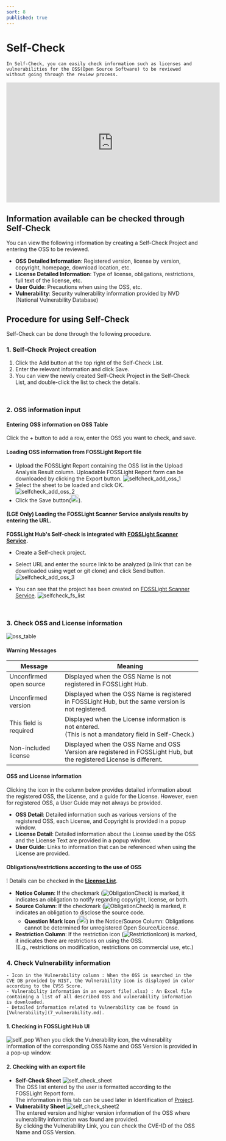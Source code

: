 ```yaml
---
sort: 8
published: true
---
```

# Self-Check
```note
In Self-Check, you can easily check information such as licenses and vulnerabilities for the OSS(Open Source Software) to be reviewed without going through the review process.
```
<iframe width="560" height="315" src="https://www.youtube.com/embed/ihldFWFIbrM" title="YouTube video player" frameborder="0" allow="accelerometer; autoplay; clipboard-write; encrypted-media; gyroscope; picture-in-picture" allowfullscreen></iframe>

## Information available can be checked through Self-Check

You can view the following information by creating a Self-Check Project and entering the OSS to be reviewed.
- **OSS Detailed Information**: Registered version, license by version, copyright, homepage, download location, etc.
- **License Detailed Information**: Type of license, obligations, restrictions, full text of the license, etc.
- **User Guide**: Precautions when using the OSS, etc.
- **Vulnerability**: Security vulnerability information provided by NVD (National Vulnerability Database)

## Procedure for using Self-Check
Self-Check can be done through the following procedure.

### 1. Self-Check Project creation
1. Click the Add button at the top right of the Self-Check List.
2. Enter the relevant information and click Save.
3. You can view the newly created Self-Check Project in the Self-Check List, and double-click the list to check the details.
<br>

### 2. OSS information input
#### Entering OSS information on OSS Table
Click the + button to add a row, enter the OSS you want to check, and save.
#### Loading OSS information from FOSSLight Report file
- Upload the FOSSLight Report containing the OSS list in the Upload Analysis Result column.
  Uploadable FOSSLight Report form can be downloaded by clicking the Export button.
    ![selfcheck_add_oss_1](images/6_self_check_add_oss_1.PNG)
- Select the sheet to be loaded and click OK.  
    ![selfcheck_add_oss_2](images/6_self_check_add_oss_2.PNG)
- Click the Save button(<img src="images/save_button.PNG" width="20" height="20" />).
 

####  (LGE Only) Loading the FOSSLight Scanner Service analysis results by entering the URL.
**FOSSLight Hub's Self-check is integrated with [FOSSLight Scanner Service](http://fs.lge.com/).**
- Create a Self-check project.
- Select URL and enter the source link to be analyzed (a link that can be downloaded using wget or git clone) and click Send button.
    ![selfcheck_add_oss_3](images/6_self_check_add_oss_3.PNG)

-  You can see that the project has been created on [FOSSLight Scanner Service](http://fs.lge.com/).
    ![selfcheck_fs_list](images/6_self_check_fs_list.png)

<br>

### 3. Check OSS and License information
![oss_table](images/6_self_check_oss_table.PNG)
#### Warning Messages

| Message                 | Meaning |
|-------------------------|-----|
| Unconfirmed open source | Displayed when the OSS Name is not registered in FOSSLight Hub. | 
| Unconfirmed version | Displayed when the OSS Name is registered in FOSSLight Hub, but the same version is not registered. |
| This field is required | Displayed when the License information is not entered.     <br>(This is not a mandatory field in Self-Check.) | 
| Non-included license | Displayed when the OSS Name and OSS Version are registered in FOSSLight Hub, but the registered License is different. |

#### OSS and License information
Clicking the icon in the column below provides detailed information about the registered OSS, the License, and a guide for the License. However, even for registered OSS, a User Guide may not always be provided.
- **OSS Detail**: Detailed information such as various versions of the registered OSS, each License, and Copyright is provided in a popup window.
- **License Detail**: Detailed information about the License used by the OSS and the License Text are provided in a popup window.
- **User Guide**: Links to information that can be referenced when using the License are provided.

#### Obligations/restrictions according to the use of OSS
❕ Details can be checked in the [**License List**](2_license.md).
- **Notice Column**: If the checkmark (![ObligationCheck](images/check_icon.png)) is marked, it indicates an obligation to notify regarding copyright, license, or both.
- **Source Column**: If the checkmark (![ObligationCheck](images/check_icon.png)) is marked, it indicates an obligation to disclose the source code.
  - **Question Mark Icon** (<img src="images/6_self_check_unclear_icon.PNG" width="20" height="20" />) in the Notice/Source Column:
    Obligations cannot be determined for unregistered Open Source/License.
- **Restriction Column**: If the restriction icon (![RestrictionIcon](images/restriction_icon.png)) is marked, it indicates there are restrictions on using the OSS.  
(E.g., restrictions on modification, restrictions on commercial use, etc.)

### 4. Check Vulnerability information
```note
- Icon in the Vulnerability column : When the OSS is searched in the CVE DB provided by NIST, the Vulnerability icon is displayed in color according to the CVSS Score.
- Vulnerability information in an export file(.xlsx) : An Excel file containing a list of all described OSS and vulnerability information is downloaded.
- Detailed information related to Vulnerability can be found in [Vulnerability](7_vulnerability.md).
```

#### 1. Checking in FOSSLight Hub UI
![self_pop](images/6_self_check_vul.PNG)
When you click the Vulnerability icon, the vulnerability information of the corresponding OSS Name and OSS Version is provided in a pop-up window.

#### 2. Checking with an export file
- **Self-Check Sheet**
    ![self_check_sheet](images/6_self_sheet1.png)   
    The OSS list entered by the user is formatted according to the FOSSLight Report form.  
    The information in this tab can be used later in Identification of [Project](4_project.md).
- **Vulnerability Sheet**
    ![self_check_sheet2](images/6_self_sheet2.png)  
    The entered version and higher version information of the OSS where vulnerability information was found are provided.  
    By clicking the Vulnerability Link, you can check the CVE-ID of the OSS Name and OSS Version. 
